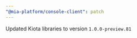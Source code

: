 ```yaml
---
"@mia-platform/console-client": patch
---
```


Updated Kiota libraries to version `1.0.0-preview.81`

